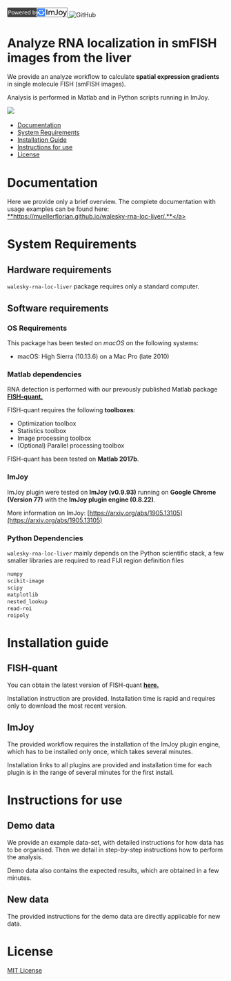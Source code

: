 <a href="https://imjoy.io" target="_blank" ><img src="https://raw.githubusercontent.com/muellerflorian/walesky-rna-loc-liver/master/docs/img/imjoy-logo-powered.svg?sanitize=true" width="140"></img>
</a>
![GitHub](https://img.shields.io/github/license/muellerflorian/walesky-rna-loc-liver)

# Analyze RNA localization in smFISH images from the liver
We provide an analyze workflow to calculate **spatial expression gradients**
in single molecule FISH (smFISH images).

Analysis is performed in Matlab and in Python scripts running in ImJoy.

<img src="https://muellerflorian.github.io/walesky-rna-loc-liver/img/exprdensity.png" width="600px"></img>

- [Documentation](#documentation)
- [System Requirements](#system-requirements)
- [Installation Guide](#installation-guide)
- [Instructions for use](#instructions-for-use)
- [License](#license)

# Documentation
Here we provide only a brief overview. The complete documentation with usage examples can be found here:
<a href="https://muellerflorian.github.io/walesky-rna-loc-liver/" target="_blank">**https://muellerflorian.github.io/walesky-rna-loc-liver/.**</a>

# System Requirements
## Hardware requirements
`walesky-rna-loc-liver` package requires only a standard computer.

## Software requirements

### OS Requirements
This package has been tested on *macOS* on the following systems:
+ macOS: High Sierra (10.13.6) on a Mac Pro (late 2010)

### Matlab dependencies
RNA detection is performed with our prevously published Matlab package
<a href="https://bitbucket.org/muellerflorian/fish_quant" target="_blank">**FISH-quant.**</a>

FISH-quant requires the following **toolboxes**:
* Optimization toolbox
* Statistics toolbox
* Image processing toolbox
* (Optional) Parallel processing toolbox

FISH-quant has been tested on **Matlab 2017b**.

### ImJoy
ImJoy plugin were tested on **ImJoy (v0.9.93)** running on **Google Chrome (Version 77)** with the **ImJoy plugin engine (0.8.22)**.

More information on ImJoy: [https://arxiv.org/abs/1905.13105](https://arxiv.org/abs/1905.13105)

### Python Dependencies
`walesky-rna-loc-liver` mainly depends on the Python scientific stack, a few smaller libraries
are required to read FIJI region definition files

```
numpy
scikit-image
scipy
matplotlib
nested_lookup
read-roi
roipoly
```

# Installation guide

## FISH-quant
You can obtain the latest version of FISH-quant
<a href="https://bitbucket.org/muellerflorian/fish_quant" target="_blank">**here.**</a>

Installation instruction are provided. Installation time is rapid and requires only
to download the most recent version.

## ImJoy
The provided workflow requires the installation of the ImJoy plugin engine, which
has to be installed only once, which takes several minutes.

Installation links to all plugins are provided and installation time for each plugin
is in the range of several minutes for the first install.

# Instructions for use

## Demo data
We provide an example data-set, with detailed instructions for how
data has to be organised. Then we detail in step-by-step instructions how to
perform the analysis.

Demo data also contains the expected results, which are obtained
in a few minutes.

## New data
The provided instructions for the demo data are directly applicable for new data.

# License
[MIT License](https://github.com/muellerflorian/walesky-rna-loc-liver/blob/master/LICENSE)
